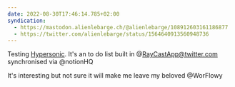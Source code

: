 ```yaml
---
date: 2022-08-30T17:46:14.785+02:00
syndication:
  - https://mastodon.alienlebarge.ch/@alienlebarge/108912603161186877
  - https://twitter.com/alienlebarge/status/1564640913560948736
---
```

Testing [Hypersonic](https://hypersonic.run/). It's an to do list built in @RayCastApp@twitter.com synchronised via @notionHQ

It's interesting but not sure it will make me leave my beloved @WorFlowy
